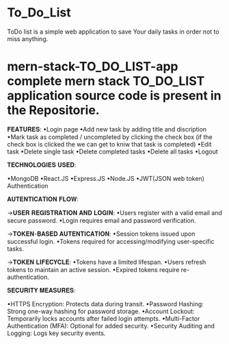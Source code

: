 # To_Do_List
ToDo list is a simple web application to save Your daily tasks in order not to miss anything.
# mern-stack-TO_DO_LIST-app complete mern stack TO_DO_LIST application source code is present in the  Repositorie.


𝐅𝐄𝐀𝐓𝐔𝐑𝐄𝐒:
•Login page
•Add new task by adding title and discription
•Mark task as completed / uncompleted by clicking the check box (if the check box is clicked the  we can get to kniw that task is completed)
•Edit task
•Delete single task
•Delete completed tasks
•Delete all tasks
•Logout

𝐓𝐄𝐂𝐇𝐍𝐎𝐋𝐎𝐆𝐈𝐄𝐒 𝐔𝐒𝐄𝐃:

•MongoDB
•React.JS
•Express.JS
•Node.JS
•JWT(JSON web token) Authentication

𝐀𝐔𝐓𝐄𝐍𝐓𝐈𝐂𝐀𝐓𝐈𝐎𝐍 𝐅𝐋𝐎𝐖:

->𝐔𝐒𝐄𝐑 𝐑𝐄𝐆𝐈𝐒𝐓𝐑𝐀𝐓𝐈𝐎𝐍 𝐀𝐍𝐃 𝐋𝐎𝐆𝐈𝐍:
•Users register with a valid email and secure password.
•Login requires email and password verification.

->𝐓𝐎𝐊𝐄𝐍-𝐁𝐀𝐒𝐄𝐃 𝐀𝐔𝐓𝐄𝐍𝐓𝐈𝐂𝐀𝐓𝐈𝐎𝐍:
•Session tokens issued upon successful login.
•Tokens required for accessing/modifying user-specific tasks.

->𝐓𝐎𝐊𝐄𝐍 𝐋𝐈𝐅𝐄𝐂𝐘𝐂𝐋𝐄:
•Tokens have a limited lifespan.
•Users refresh tokens to maintain an active session.
•Expired tokens require re-authentication.

𝐒𝐄𝐂𝐔𝐑𝐈𝐓𝐘 𝐌𝐄𝐀𝐒𝐔𝐑𝐄𝐒:

•HTTPS Encryption: Protects data during transit.
•Password Hashing: Strong one-way hashing for password storage.
•Account Lockout: Temporarily locks accounts after failed login attempts.
•Multi-Factor Authentication (MFA): Optional for added security.
•Security Auditing and Logging: Logs key security events.

